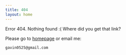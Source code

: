 ```yaml
---
title: 404
layout: home
---
```


Error 404. Nothing found :( Where did you get that link?

Please go to [homepage](/) or email me:

    gavin0525@gmail.com

